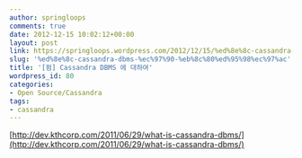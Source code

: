 ```yaml
---
author: springloops
comments: true
date: 2012-12-15 10:02:12+00:00
layout: post
link: https://springloops.wordpress.com/2012/12/15/%ed%8e%8c-cassandra-dbms-%ec%97%90-%eb%8c%80%ed%95%98%ec%97%ac/
slug: '%ed%8e%8c-cassandra-dbms-%ec%97%90-%eb%8c%80%ed%95%98%ec%97%ac'
title: '[펌] Cassandra DBMS 에 대하여'
wordpress_id: 80
categories:
- Open Source/Cassandra
tags:
- cassandra
---
```


[http://dev.kthcorp.com/2011/06/29/what-is-cassandra-dbms/](http://dev.kthcorp.com/2011/06/29/what-is-cassandra-dbms/)
